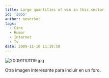 ```yaml
---
title: Large quantities of win in this sector
id: '2055'
author: neverbot
tags:
  - Cine
  - Humor
  - Internet
  - Tv
date: 2009-11-10 11:19:58
---
```


![200911101119.jpg](./200911101119.jpg)

Otra imagen interesante para incluir en un foro.